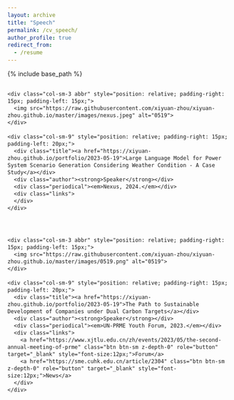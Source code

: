 ```yaml
---
layout: archive
title: "Speech"
permalink: /cv_speech/
author_profile: true
redirect_from:
  - /resume
---
```


{% include base_path %}

<style>
  /* 去除列表项的标号圆点 */
  li {
    list-style-type: none;
  }

  /* 添加列表项之间的上下间距 */
  li + li {
    margin-top: 2em; /* 两行的间距，你可以根据需要调整 */
  }
</style>

<li>
  <div class="pub-row" style="display: flex; align-items: center;">

    <div class="col-sm-3 abbr" style="position: relative; padding-right: 15px; padding-left: 15px;">
      <img src="https://raw.githubusercontent.com/xiyuan-zhou/xiyuan-zhou.github.io/master/images/nexus.jpeg" alt="0519">
    </div>

    <div class="col-sm-9" style="position: relative; padding-right: 15px; padding-left: 20px;">
      <div class="title"><a href="https://xiyuan-zhou.github.io/portfolio/2023-05-19">Large Language Model for Power System Scenario Generation Considering Weather Condition - A Case Study</a></div>
      <div class="author"><strong>Speaker</strong></div>
      <div class="periodical"><em>Nexus, 2024.</em></div>
      <div class="links">
      </div>
    </div>
  </div>
</li>


<li>
  <div class="pub-row" style="display: flex; align-items: center;">

    <div class="col-sm-3 abbr" style="position: relative; padding-right: 15px; padding-left: 15px;">
      <img src="https://raw.githubusercontent.com/xiyuan-zhou/xiyuan-zhou.github.io/master/images/0519.png" alt="0519">
    </div>

    <div class="col-sm-9" style="position: relative; padding-right: 15px; padding-left: 20px;">
      <div class="title"><a href="https://xiyuan-zhou.github.io/portfolio/2023-05-19">The Path to Sustainable Development of Companies under Dual Carbon Targets</a></div>
      <div class="author"><strong>Speaker</strong></div>
      <div class="periodical"><em>UN-PRME Youth Forum, 2023.</em></div>
      <div class="links">
        <a href="https://www.xjtlu.edu.cn/zh/events/2023/05/the-second-annual-meeting-of-prme" class="btn btn-sm z-depth-0" role="button" target="_blank" style="font-size:12px;">Forum</a>
        <a href="https://sme.cuhk.edu.cn/article/2304" class="btn btn-sm z-depth-0" role="button" target="_blank" style="font-size:12px;">News</a>
      </div>
    </div>
  </div>
</li>

